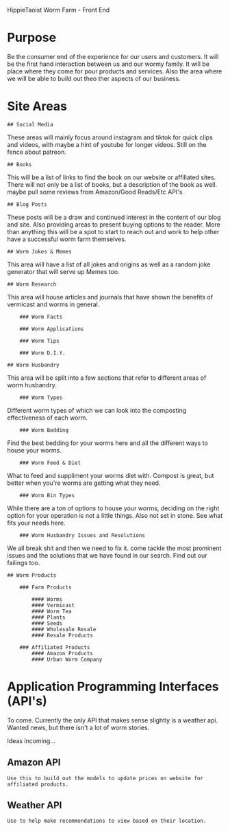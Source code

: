 HippieTaoist Worm Farm - Front End

# Purpose
Be the consumer end of the experience for our users and customers. It will be the first hand interaction between us and our wormy family. It will be place where they come for pour products and services. Also the area where we will be able to build out theo ther aspects of our business.

# Site Areas

    ## Social Media
These areas will mainly focus around instagram and tiktok for quick clips and videos, with maybe a hint of youtube for longer videos. Still on the fence about patreon.

    ## Books
 This will be a list of links to find the book on our website or affiliated sites. There will not only be a list of books, but a description of the book as well. maybe pull some reviews from Amazon/Good Reads/Etc API's

    ## Blog Posts
These posts will be a draw and continued interest in the content of our blog and site. Also providing areas to present buying options to the reader. More than anything this will be a spot to start to reach out and work to help other have a successful worm farm themselves.

    ## Worm Jokes & Memes
This area will have a list of all jokes and origins as well as a random joke generator that will serve up Memes too.

    ## Worm Research
This area will house articles and journals that have shown the benefits of vermicast and worms in general.

        ### Worm Facts

        ### Worm Applications

        ### Worm Tips

        ### Worm D.I.Y.

    ## Worm Husbandry
This area will be split into a few sections that refer to different areas of worm husbandry.

        ### Worm Types
Different worm types of which we can look into the composting effectiveness of each worm.

        ### Worm Bedding
Find the best bedding for your worms here and all the different ways to house your worms.

        ### Worm Feed & Diet
What to feed and suppliment your worms diet with. Compost is great, but better when you're worms are getting what they need.

        ### Worm Bin Types
While there are a ton of options to house your worms, deciding on the right option for your operation is not a little things. Also not set in stone. See what fits your needs here.

        ### Worm Husbandry Issues and Resolutions
We all break shit and then we need to fix it. come tackle the most prominent issues and the solutions that we have found in our search. Find out our failings too.

    ## Worm Products

        ### Farm Products

            #### Worms
            #### Vermicast
            #### Worm Tea
            #### Plants
            #### Seeds
            #### Wholesale Resale
            #### Resale Products

        ### Affiliated Products
            #### Amazon Products
            #### Urban Worm Company

# Application Programming Interfaces (API's)
To come. Currently the only API that makes sense slightly is a weather api. Wanted news, but there isn't a lot of worm stories.

Ideas incoming...
## Amazon API
    Use this to build out the models to update prices on website for affiliated products.

## Weather API
    Use to help make recommendations to view based on their location.